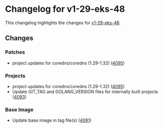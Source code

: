 # Changelog for v1-29-eks-48

This changelog highlights the changes for [v1-29-eks-48](https://github.com/aws/eks-distro/tree/v1-29-eks-48).

## Changes

### Patches
* project updates for coredns/coredns (1.29-1.32) ([4095](https://github.com/aws/eks-distro/pull/4095))

### Projects
* project updates for coredns/coredns (1.29-1.32) ([4095](https://github.com/aws/eks-distro/pull/4095))
* Update GIT_TAG and GOLANG_VERSION files for internally built projects ([4093](https://github.com/aws/eks-distro/pull/4093))

### Base Image
* Update base image in tag file(s) ([4091](https://github.com/aws/eks-distro/pull/4091))

